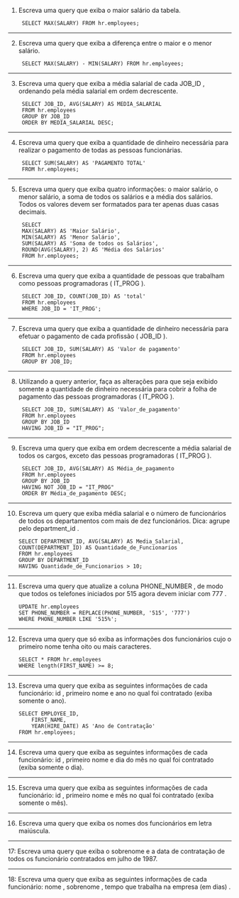 1. Escreva uma query que exiba o maior salário da tabela.

		SELECT MAX(SALARY) FROM hr.employees;
	
-------------------------------------------------------------------------------------------------------------------	
2. Escreva uma query que exiba a diferença entre o maior e o menor salário.

		SELECT MAX(SALARY) - MIN(SALARY) FROM hr.employees;
	
-------------------------------------------------------------------------------------------------------------------	
3. Escreva uma query que exiba a média salarial de cada JOB_ID , ordenando pela média salarial em ordem decrescente.

		SELECT JOB_ID, AVG(SALARY) AS MEDIA_SALARIAL
		FROM hr.employees
		GROUP BY JOB_ID
		ORDER BY MEDIA_SALARIAL DESC;
	
-------------------------------------------------------------------------------------------------------------------	
4. Escreva uma query que exiba a quantidade de dinheiro necessária para realizar o pagamento de todas as pessoas funcionárias.

		SELECT SUM(SALARY) AS 'PAGAMENTO TOTAL'
		FROM hr.employees;
	
-------------------------------------------------------------------------------------------------------------------
5. Escreva uma query que exiba quatro informações: o maior salário, o menor salário, a soma de todos os salários e a média dos salários. Todos os valores devem ser formatados para ter apenas duas casas decimais.

		SELECT 
		MAX(SALARY) AS 'Maior Salário', 
		MIN(SALARY) AS 'Menor Salário', 
		SUM(SALARY) AS 'Soma de todos os Salários', 
		ROUND(AVG(SALARY), 2) AS 'Média dos Salários'
		FROM hr.employees;
	
-------------------------------------------------------------------------------------------------------------------	
6. Escreva uma query que exiba a quantidade de pessoas que trabalham como pessoas programadoras ( IT_PROG ).

		SELECT JOB_ID, COUNT(JOB_ID) AS 'total'
		FROM hr.employees
		WHERE JOB_ID = 'IT_PROG';
	
-------------------------------------------------------------------------------------------------------------------
7. Escreva uma query que exiba a quantidade de dinheiro necessária para efetuar o pagamento de cada profissão ( JOB_ID ).

		SELECT JOB_ID, SUM(SALARY) AS 'Valor de pagamento'
		FROM hr.employees
		GROUP BY JOB_ID;
	
-------------------------------------------------------------------------------------------------------------------
8. Utilizando a query anterior, faça as alterações para que seja exibido somente a quantidade de dinheiro necessária para cobrir a folha de pagamento das pessoas programadoras ( IT_PROG ).

		SELECT JOB_ID, SUM(SALARY) AS 'Valor_de_pagamento'
		FROM hr.employees
		GROUP BY JOB_ID
		HAVING JOB_ID = "IT_PROG";
	
-------------------------------------------------------------------------------------------------------------------
9. Escreva uma query que exiba em ordem decrescente a média salarial de todos os cargos, exceto das pessoas programadoras ( IT_PROG ).

		SELECT JOB_ID, AVG(SALARY) AS Média_de_pagamento
		FROM hr.employees
		GROUP BY JOB_ID
		HAVING NOT JOB_ID = "IT_PROG"
		ORDER BY Média_de_pagamento DESC;
	
-------------------------------------------------------------------------------------------------------------------	
10. Escreva um query que exiba média salarial e o número de funcionários de todos os departamentos com mais de dez funcionários. Dica: agrupe pelo department_id .

		SELECT DEPARTMENT_ID, AVG(SALARY) AS Media_Salarial, 			COUNT(DEPARTMENT_ID) AS Quantidade_de_Funcionarios
		FROM hr.employees
		GROUP BY DEPARTMENT_ID
		HAVING Quantidade_de_Funcionarios > 10;

-------------------------------------------------------------------------------------------------------------------	
11. Escreva uma query que atualize a coluna PHONE_NUMBER , de modo que todos os telefones iniciados por 515 agora devem iniciar com 777 .

		UPDATE hr.employees
		SET PHONE_NUMBER = REPLACE(PHONE_NUMBER, '515', '777')
		WHERE PHONE_NUMBER LIKE '515%';
	
-------------------------------------------------------------------------------------------------------------------	
12. Escreva uma query que só exiba as informações dos funcionários cujo o primeiro nome tenha oito ou mais caracteres.

		SELECT * FROM hr.employees
		WHERE length(FIRST_NAME) >= 8;
	
-------------------------------------------------------------------------------------------------------------------	
13. Escreva uma query que exiba as seguintes informações de cada funcionário: id , primeiro nome e ano no qual foi contratado (exiba somente o ano).

		SELECT EMPLOYEE_ID, 
			FIRST_NAME, 
			YEAR(HIRE_DATE) AS 'Ano de Contratação'
		FROM hr.employees;
	
-------------------------------------------------------------------------------------------------------------------	
14. Escreva uma query que exiba as seguintes informações de cada funcionário: id , primeiro nome e dia do mês no qual foi contratado (exiba somente o dia).


	
-------------------------------------------------------------------------------------------------------------------	
15. Escreva uma query que exiba as seguintes informações de cada funcionário: id , primeiro nome e mês no qual foi contratado (exiba somente o mês).


	
-------------------------------------------------------------------------------------------------------------------	
16. Escreva uma query que exiba os nomes dos funcionários em letra maiúscula.


	
-------------------------------------------------------------------------------------------------------------------	
17: Escreva uma query que exiba o sobrenome e a data de contratação de todos os funcionário contratados em julho de 1987.


	
-------------------------------------------------------------------------------------------------------------------	
18: Escreva uma query que exiba as seguintes informações de cada funcionário: nome , sobrenome , tempo que trabalha na empresa (em dias) .

	

